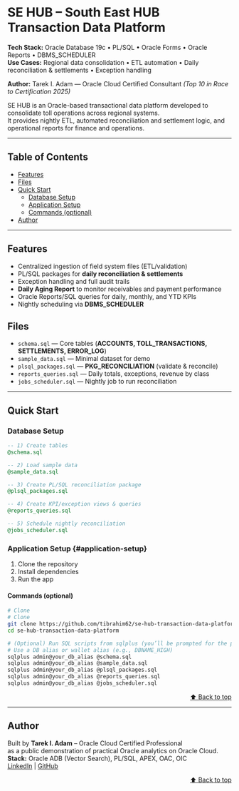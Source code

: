 # SE HUB – South East HUB Transaction Data Platform

**Tech Stack:** Oracle Database 19c • PL/SQL • Oracle Forms • Oracle Reports • DBMS_SCHEDULER  
**Use Cases:** Regional data consolidation • ETL automation • Daily reconciliation & settlements • Exception handling  

**Author:** Tarek I. Adam — Oracle Cloud Certified Consultant *(Top 10 in Race to Certification 2025)*  

SE HUB is an Oracle-based transactional data platform developed to consolidate toll operations across regional systems.  
It provides nightly ETL, automated reconciliation and settlement logic, and operational reports for finance and operations.

---

## Table of Contents
- [Features](#features)
- [Files](#files)
- [Quick Start](#quick-start)
  - [Database Setup](#database-setup)
  - [Application Setup](#application-setup)
  - [Commands (optional)](#commands-optional)
- [Author](#author)

---


## Features
- Centralized ingestion of field system files (ETL/validation)
- PL/SQL packages for **daily reconciliation & settlements**
- Exception handling and full audit trails
- **Daily Aging Report** to monitor receivables and payment performance
- Oracle Reports/SQL queries for daily, monthly, and YTD KPIs
- Nightly scheduling via **DBMS_SCHEDULER**

## Files
- `schema.sql` — Core tables (**ACCOUNTS, TOLL_TRANSACTIONS, SETTLEMENTS, ERROR_LOG**)
- `sample_data.sql` — Minimal dataset for demo
- `plsql_packages.sql` — **PKG_RECONCILIATION** (validate & reconcile)
- `reports_queries.sql` — Daily totals, exceptions, revenue by class
- `jobs_scheduler.sql` — Nightly job to run reconciliation

---

## Quick Start

### Database Setup
```sql
-- 1) Create tables
@schema.sql

-- 2) Load sample data
@sample_data.sql

-- 3) Create PL/SQL reconciliation package
@plsql_packages.sql

-- 4) Create KPI/exception views & queries
@reports_queries.sql

-- 5) Schedule nightly reconciliation
@jobs_scheduler.sql

```

### Application Setup {#application-setup}

1. Clone the repository  
2. Install dependencies  
3. Run the app  

#### Commands (optional)

```bash
# Clone
# Clone
git clone https://github.com/tibrahim62/se-hub-transaction-data-platform.git
cd se-hub-transaction-data-platform

# (Optional) Run SQL scripts from sqlplus (you’ll be prompted for the password)
# Use a DB alias or wallet alias (e.g., DBNAME_HIGH)
sqlplus admin@your_db_alias @schema.sql
sqlplus admin@your_db_alias @sample_data.sql
sqlplus admin@your_db_alias @plsql_packages.sql
sqlplus admin@your_db_alias @reports_queries.sql
sqlplus admin@your_db_alias @jobs_scheduler.sql

```
<p align="right"><a href="#table-of-contents">⬆️ Back to top</a></p>

---

## Author

Built by **Tarek I. Adam** – Oracle Cloud Certified Professional  
as a public demonstration of practical Oracle analytics on Oracle Cloud.  
**Stack:** Oracle ADB (Vector Search), PL/SQL, APEX, OAC, OIC  
[LinkedIn](https://www.linkedin.com/in/tarek-i-adam) | [GitHub](https://github.com/tibrahim62)

<p align="right"><a href="#table-of-contents">⬆ Back to top</a></p>

